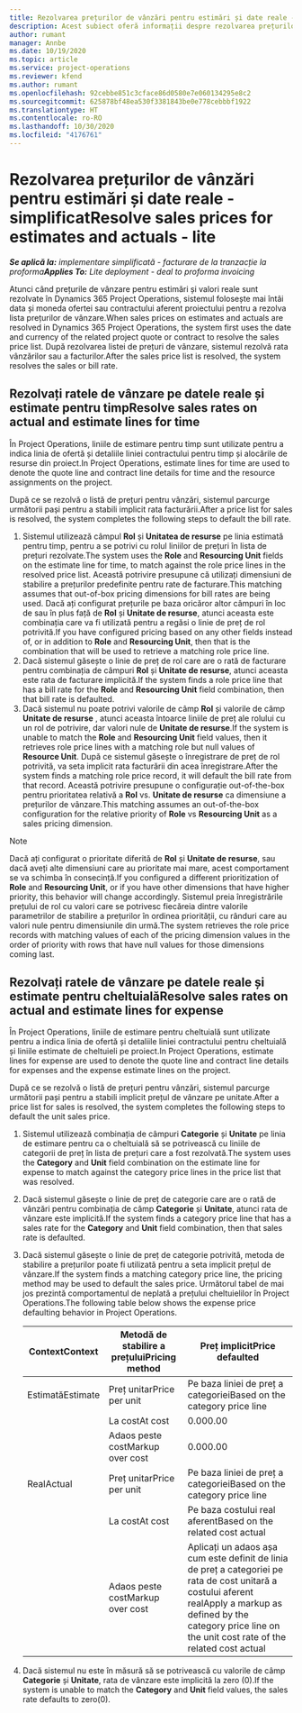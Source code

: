 ```yaml
---
title: Rezolvarea prețurilor de vânzări pentru estimări și date reale - simplificat
description: Acest subiect oferă informații despre rezolvarea prețurilor de vânzări pe estimări și date reale.
author: rumant
manager: Annbe
ms.date: 10/19/2020
ms.topic: article
ms.service: project-operations
ms.reviewer: kfend
ms.author: rumant
ms.openlocfilehash: 92cebbe851c3cface86d0580e7e060134295e8c2
ms.sourcegitcommit: 625878bf48ea530f3381843be0e778cebbbf1922
ms.translationtype: HT
ms.contentlocale: ro-RO
ms.lasthandoff: 10/30/2020
ms.locfileid: "4176761"
---
```

# <a name="resolve-sales-prices-for-estimates-and-actuals---lite"></a><span data-ttu-id="778eb-103">Rezolvarea prețurilor de vânzări pentru estimări și date reale - simplificat</span><span class="sxs-lookup"><span data-stu-id="778eb-103">Resolve sales prices for estimates and actuals - lite</span></span>

<span data-ttu-id="778eb-104">_**Se aplică la:** implementare simplificată - facturare de la tranzacție la proforma_</span><span class="sxs-lookup"><span data-stu-id="778eb-104">_**Applies To:** Lite deployment - deal to proforma invoicing_</span></span>

<span data-ttu-id="778eb-105">Atunci când prețurile de vânzare pentru estimări și valori reale sunt rezolvate în Dynamics 365 Project Operations, sistemul folosește mai întâi data și moneda ofertei sau contractului aferent proiectului pentru a rezolva lista prețurilor de vânzare.</span><span class="sxs-lookup"><span data-stu-id="778eb-105">When sales prices on estimates and actuals are resolved in Dynamics 365 Project Operations, the system first uses the date and currency of the related project quote or contract to resolve the sales price list.</span></span> <span data-ttu-id="778eb-106">După rezolvarea listei de prețuri de vânzare, sistemul rezolvă rata vânzărilor sau a facturilor.</span><span class="sxs-lookup"><span data-stu-id="778eb-106">After the sales price list is resolved, the system resolves the sales or bill rate.</span></span>

## <a name="resolve-sales-rates-on-actual-and-estimate-lines-for-time"></a><span data-ttu-id="778eb-107">Rezolvați ratele de vânzare pe datele reale și estimate pentru timp</span><span class="sxs-lookup"><span data-stu-id="778eb-107">Resolve sales rates on actual and estimate lines for time</span></span>

<span data-ttu-id="778eb-108">În Project Operations, liniile de estimare pentru timp sunt utilizate pentru a indica linia de ofertă și detaliile liniei contractului pentru timp și alocările de resurse din proiect.</span><span class="sxs-lookup"><span data-stu-id="778eb-108">In Project Operations, estimate lines for time are used to denote the quote line and contract line details for time and the resource assignments on the project.</span></span>

<span data-ttu-id="778eb-109">După ce se rezolvă o listă de prețuri pentru vânzări, sistemul parcurge următorii pași pentru a stabili implicit rata facturării.</span><span class="sxs-lookup"><span data-stu-id="778eb-109">After a price list for sales is resolved, the system completes the following steps to default the bill rate.</span></span>

1. <span data-ttu-id="778eb-110">Sistemul utilizează câmpul **Rol** și **Unitatea de resurse** pe linia estimată pentru timp, pentru a se potrivi cu rolul liniilor de prețuri în lista de prețuri rezolvate.</span><span class="sxs-lookup"><span data-stu-id="778eb-110">The system uses the **Role** and **Resourcing Unit** fields on the estimate line for time, to match against the role price lines in the resolved price list.</span></span> <span data-ttu-id="778eb-111">Această potrivire presupune că utilizați dimensiuni de stabilire a prețurilor predefinite pentru rate de facturare.</span><span class="sxs-lookup"><span data-stu-id="778eb-111">This matching assumes that out-of-box pricing dimensions for bill rates are being used.</span></span> <span data-ttu-id="778eb-112">Dacă ați configurat prețurile pe baza oricăror altor câmpuri în loc de sau în plus față de **Rol** și **Unitate de resurse**, atunci aceasta este combinația care va fi utilizată pentru a regăsi o linie de preț de rol potrivită.</span><span class="sxs-lookup"><span data-stu-id="778eb-112">If you have configured pricing based on any other fields instead of, or in addition to **Role** and **Resourcing Unit**, then that is the combination that will be used to retrieve a matching role price line.</span></span>
2. <span data-ttu-id="778eb-113">Dacă sistemul găsește o linie de preț de rol care are o rată de facturare pentru combinația de câmpuri **Rol** și **Unitate de resurse**, atunci aceasta este rata de facturare implicită.</span><span class="sxs-lookup"><span data-stu-id="778eb-113">If the system finds a role price line that has a bill rate for the **Role** and **Resourcing Unit** field combination, then that bill rate is defaulted.</span></span>
3. <span data-ttu-id="778eb-114">Dacă sistemul nu poate potrivi valorile de câmp **Rol** și valorile de câmp **Unitate de resurse** , atunci aceasta întoarce liniile de preț ale rolului cu un rol de potrivire, dar valori nule de **Unitate de resurse**.</span><span class="sxs-lookup"><span data-stu-id="778eb-114">If the system is unable to match the **Role** and **Resourcing Unit** field values, then it retrieves role price lines with a matching role but null values of **Resource Unit**.</span></span> <span data-ttu-id="778eb-115">După ce sistemul găsește o înregistrare de preț de rol potrivită, va seta implicit rata facturării din acea înregistrare.</span><span class="sxs-lookup"><span data-stu-id="778eb-115">After the system finds a matching role price record, it will default the bill rate from that record.</span></span> <span data-ttu-id="778eb-116">Această potrivire presupune o configurație out-of-the-box pentru prioritatea relativă a **Rol** vs. **Unitate de resurse** ca dimensiune a prețurilor de vânzare.</span><span class="sxs-lookup"><span data-stu-id="778eb-116">This matching assumes an out-of-the-box configuration for the relative priority of **Role** vs **Resourcing Unit** as a sales pricing dimension.</span></span>

> [!NOTE]
> <span data-ttu-id="778eb-117">Dacă ați configurat o prioritate diferită de **Rol** și **Unitate de resurse**, sau dacă aveți alte dimensiuni care au prioritate mai mare, acest comportament se va schimba în consecință.</span><span class="sxs-lookup"><span data-stu-id="778eb-117">If you configured a different prioritization of **Role** and **Resourcing Unit**, or if you have other dimensions that have higher priority, this behavior will change accordingly.</span></span> <span data-ttu-id="778eb-118">Sistemul preia înregistrările prețului de rol cu valori care se potrivesc fiecăreia dintre valorile parametrilor de stabilire a prețurilor în ordinea priorității, cu rânduri care au valori nule pentru dimensiunile din urmă.</span><span class="sxs-lookup"><span data-stu-id="778eb-118">The system retrieves the role price records with matching values of each of the pricing dimension values in the order of priority with rows that have null values for those dimensions coming last.</span></span>

## <a name="resolve-sales-rates-on-actual-and-estimate-lines-for-expense"></a><span data-ttu-id="778eb-119">Rezolvați ratele de vânzare pe datele reale și estimate pentru cheltuială</span><span class="sxs-lookup"><span data-stu-id="778eb-119">Resolve sales rates on actual and estimate lines for expense</span></span>

<span data-ttu-id="778eb-120">În Project Operations, liniile de estimare pentru cheltuială sunt utilizate pentru a indica linia de ofertă și detaliile liniei contractului pentru cheltuială și liniile estimate de cheltuieli pe proiect.</span><span class="sxs-lookup"><span data-stu-id="778eb-120">In Project Operations, estimate lines for expense are used to denote the quote line and contract line details for expenses and the expense estimate lines on the project.</span></span>

<span data-ttu-id="778eb-121">După ce se rezolvă o listă de prețuri pentru vânzări, sistemul parcurge următorii pași pentru a stabili implicit prețul de vânzare pe unitate.</span><span class="sxs-lookup"><span data-stu-id="778eb-121">After a price list for sales is resolved, the system completes the following steps to default the unit sales price.</span></span>

1. <span data-ttu-id="778eb-122">Sistemul utilizează combinația de câmpuri **Categorie** și **Unitate** pe linia de estimare pentru ca o cheltuială să se potrivească cu liniile de categorii de preț în lista de prețuri care a fost rezolvată.</span><span class="sxs-lookup"><span data-stu-id="778eb-122">The system uses the **Category** and **Unit** field combination on the estimate line for expense to match against the category price lines in the price list that was resolved.</span></span>
2. <span data-ttu-id="778eb-123">Dacă sistemul găsește o linie de preț de categorie care are o rată de vânzări pentru combinația de câmp **Categorie** și **Unitate**, atunci rata de vânzare este implicită.</span><span class="sxs-lookup"><span data-stu-id="778eb-123">If the system finds a category price line that has a sales rate for the **Category** and **Unit** field combination, then that sales rate is defaulted.</span></span>
3. <span data-ttu-id="778eb-124">Dacă sistemul găsește o linie de preț de categorie potrivită, metoda de stabilire a prețurilor poate fi utilizată pentru a seta implicit prețul de vânzare.</span><span class="sxs-lookup"><span data-stu-id="778eb-124">If the system finds a matching category price line, the pricing method may be used to default the sales price.</span></span> <span data-ttu-id="778eb-125">Următorul tabel de mai jos prezintă comportamentul de neplată a prețului cheltuielilor în Project Operations.</span><span class="sxs-lookup"><span data-stu-id="778eb-125">The following table below shows the expense price defaulting behavior in Project Operations.</span></span>

    | <span data-ttu-id="778eb-126">Context</span><span class="sxs-lookup"><span data-stu-id="778eb-126">Context</span></span> | <span data-ttu-id="778eb-127">Metodă de stabilire a prețului</span><span class="sxs-lookup"><span data-stu-id="778eb-127">Pricing method</span></span> | <span data-ttu-id="778eb-128">Preț implicit</span><span class="sxs-lookup"><span data-stu-id="778eb-128">Price defaulted</span></span> |
    | --- | --- | --- |
    | <span data-ttu-id="778eb-129">Estimată</span><span class="sxs-lookup"><span data-stu-id="778eb-129">Estimate</span></span> | <span data-ttu-id="778eb-130">Preț unitar</span><span class="sxs-lookup"><span data-stu-id="778eb-130">Price per unit</span></span> | <span data-ttu-id="778eb-131">Pe baza liniei de preț a categoriei</span><span class="sxs-lookup"><span data-stu-id="778eb-131">Based on the category price line</span></span> |
    | &nbsp; | <span data-ttu-id="778eb-132">La cost</span><span class="sxs-lookup"><span data-stu-id="778eb-132">At cost</span></span> | <span data-ttu-id="778eb-133">0.00</span><span class="sxs-lookup"><span data-stu-id="778eb-133">0.00</span></span> |
    | &nbsp; | <span data-ttu-id="778eb-134">Adaos peste cost</span><span class="sxs-lookup"><span data-stu-id="778eb-134">Markup over cost</span></span> | <span data-ttu-id="778eb-135">0.00</span><span class="sxs-lookup"><span data-stu-id="778eb-135">0.00</span></span> |
    | <span data-ttu-id="778eb-136">Real</span><span class="sxs-lookup"><span data-stu-id="778eb-136">Actual</span></span> | <span data-ttu-id="778eb-137">Preț unitar</span><span class="sxs-lookup"><span data-stu-id="778eb-137">Price per unit</span></span> | <span data-ttu-id="778eb-138">Pe baza liniei de preț a categoriei</span><span class="sxs-lookup"><span data-stu-id="778eb-138">Based on the category price line</span></span> |
    | &nbsp; | <span data-ttu-id="778eb-139">La cost</span><span class="sxs-lookup"><span data-stu-id="778eb-139">At cost</span></span> | <span data-ttu-id="778eb-140">Pe baza costului real aferent</span><span class="sxs-lookup"><span data-stu-id="778eb-140">Based on the related cost actual</span></span> |
    | &nbsp; | <span data-ttu-id="778eb-141">Adaos peste cost</span><span class="sxs-lookup"><span data-stu-id="778eb-141">Markup over cost</span></span> | <span data-ttu-id="778eb-142">Aplicați un adaos așa cum este definit de linia de preț a categoriei pe rata de cost unitară a costului aferent real</span><span class="sxs-lookup"><span data-stu-id="778eb-142">Apply a markup as defined by the category price line on the unit cost rate of the related cost actual</span></span> |

4. <span data-ttu-id="778eb-143">Dacă sistemul nu este în măsură să se potrivească cu valorile de câmp **Categorie** și **Unitate**, rata de vânzare este implicită la zero (0).</span><span class="sxs-lookup"><span data-stu-id="778eb-143">If the system is unable to match the **Category** and **Unit** field values, the sales rate defaults to zero(0).</span></span>
